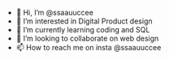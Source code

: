 - 👋 Hi, I’m @ssaauuccee
- 👀 I’m interested in Digital Product design 
- 🌱 I’m currently learning coding and SQL
- 💞️ I’m looking to collaborate on web design
- 📫 How to reach me on insta @ssaauuccee

<!---
ssaauuccee/Sauceda is a ✨ special ✨ repository because its `README.md` (this file) appears on your GitHub profile.
You can click the Preview link to take a look at your changes.
--->
